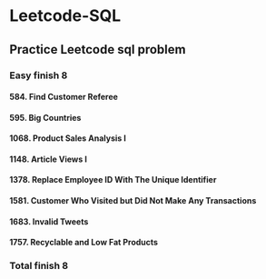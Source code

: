 # Leetcode-SQL
## Practice Leetcode sql problem

### Easy finish 8

#### 584. Find Customer Referee
#### 595. Big Countries
#### 1068. Product Sales Analysis I
#### 1148. Article Views I
#### 1378. Replace Employee ID With The Unique Identifier
#### 1581. Customer Who Visited but Did Not Make Any Transactions
#### 1683. Invalid Tweets
#### 1757. Recyclable and Low Fat Products


### Total finish 8